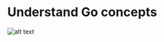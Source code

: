 # Understand Go concepts
![alt text](https://blog.ironchip.net/wp-content/uploads/2019/04/godocker.png)
